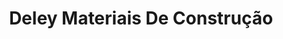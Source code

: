 ---
title: "Deley Materiais De Construção"
url: /guaira-parana/deley-materiais-de-construcao/
shop: Eisenwaren
---